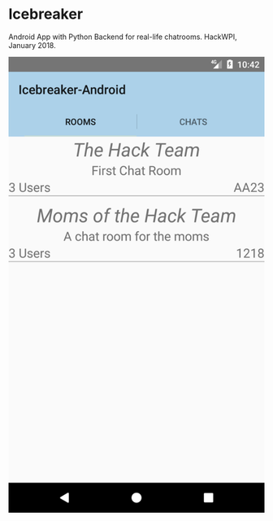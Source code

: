 # Icebreaker
Android App with Python Backend for real-life chatrooms. HackWPI, January 2018.

![Alt text](images/Screenshot_1515901356.png)
